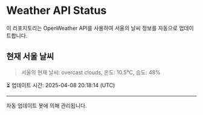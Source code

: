 
# Weather API Status

이 리포지토리는 OpenWeather API를 사용하여 서울의 날씨 정보를 자동으로 업데이트합니다.

## 현재 서울 날씨
> 서울의 현재 날씨: overcast clouds, 온도: 10.5°C, 습도: 48%

⏳ 업데이트 시간: 2025-04-08 20:18:14 (UTC)

---
자동 업데이트 봇에 의해 관리됩니다.
